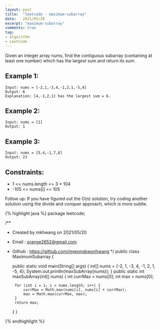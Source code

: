 ```yaml
---
layout: post 
title:  "leetcode - maximum-subarray"
date:   2021/05/20
excerpt: "maximum-subarray"
comments: true 
tag:
- algorithm
- LeetCode
---
```


Given an integer array nums, find the contiguous subarray (containing at least one number) which has the largest sum and return its sum.



## Example 1:
~~~
Input: nums = [-2,1,-3,4,-1,2,1,-5,4]
Output: 6
Explanation: [4,-1,2,1] has the largest sum = 6.
~~~

## Example 2:
~~~
Input: nums = [1]
Output: 1
~~~

## Example 3:
~~~
Input: nums = [5,4,-1,7,8]
Output: 23
~~~

## Constraints: 
- 1 <= nums.length <= 3 * 104
- -105 <= nums[i] <= 105


Follow up: If you have figured out the O(n) solution, try coding another solution using the divide and conquer approach, which is more subtle.


{% highlight java %}
package leetcode;

/**
 * Created by mkhwang on 2021/05/20
 * Email : orange2652@gmail.com
 * Github : https://github.com/myeongkwonhwang
 */
public class MaximumSubarray {

    public static void main(String[] args) {
        int[] nums = {-2, 1, -3, 4, -1, 2, 1, -5, 4};
        System.out.println(maxSubArray(nums));
    }
    public static int maxSubArray(int[] nums) {
        int currMax = nums[0];
        int max = nums[0];

        for (int i = 1; i < nums.length; i++) {
            currMax = Math.max(nums[i], nums[i] + currMax);
            max = Math.max(currMax, max);
        }
        return max;
    }
}

{% endhighlight %} 
